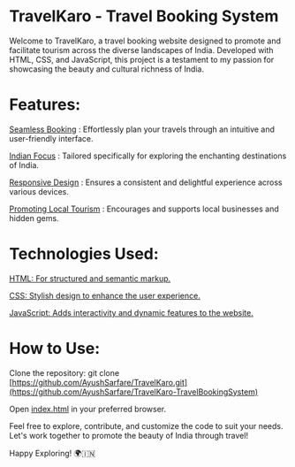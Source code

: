 # TravelKaro - Travel Booking System
Welcome to TravelKaro, a travel booking website designed to promote and facilitate tourism across the diverse landscapes of India. Developed with HTML, CSS, and JavaScript, this project is a testament to my passion for showcasing the beauty and cultural richness of India.

# Features:
<ins>Seamless Booking</ins> : Effortlessly plan your travels through an intuitive and user-friendly interface.

<ins>Indian Focus</ins> : Tailored specifically for exploring the enchanting destinations of India.

<ins>Responsive Design</ins> : Ensures a consistent and delightful experience across various devices.

<ins>Promoting Local Tourism</ins> : Encourages and supports local businesses and hidden gems.

# Technologies Used:
<ins>HTML: For structured and semantic markup.

<ins>CSS: Stylish design to enhance the user experience.

<ins>JavaScript: Adds interactivity and dynamic features to the website.

# How to Use:
Clone the repository: git clone [https://github.com/AyushSarfare/TravelKaro.git](https://github.com/AyushSarfare/TravelKaro-TravelBookingSystem)

Open <ins>index.html</ins> in your preferred browser.

Feel free to explore, contribute, and customize the code to suit your needs. Let's work together to promote the beauty of India through travel!

Happy Exploring! 🌍🇮🇳
